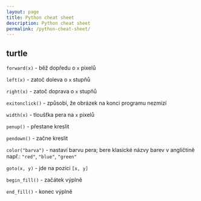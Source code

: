 ```yaml
---
layout: page
title: Python cheat sheet
description: Python cheat sheet
permalink: /python-cheat-sheet/
---
```


## turtle

`forward(x)`            - běž dopředu o `x` pixelů

`left(x)`               - zatoč doleva o `x` stupňů

`right(x)`              - zatoč doprava o `x` stupňů

`exitonclick()`         - způsobí, že obrázek na konci programu nezmizí

`width(x)`              - tloušťka pera na `x` pixelů

`penup()`               - přestane kreslit

`pendown()`             - začne kreslit

`color("barva")`        - nastaví barvu pera; bere klasické názvy barev v angličtině např.: `"red"`, `"blue"`, `"green"`

`goto(x, y)`            - jde na pozici `[x, y]`

`begin_fill()`          - začátek výplně

`end_fill()`            - konec výplně
